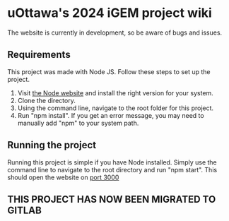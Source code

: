 # uOttawa's 2024 iGEM project wiki

The website is currently in development, so be aware of bugs and issues.

## Requirements

This project was made with Node JS. Follow these steps to set up the project.
1. Visit [the Node website](https://nodejs.org/en/download) and install the right version for your system.
2. Clone the directory.
3. Using the command line, navigate to the root folder for this project.
4. Run "npm install".
If you get an error message, you may need to manually add "npm" to your system path.

## Running the project

Running this project is simple if you have Node installed. Simply use the command line to navigate to the root directory and run "npm start". This should open the website on [port 3000](http://localhost:3000/)

## THIS PROJECT HAS NOW BEEN MIGRATED TO GITLAB
